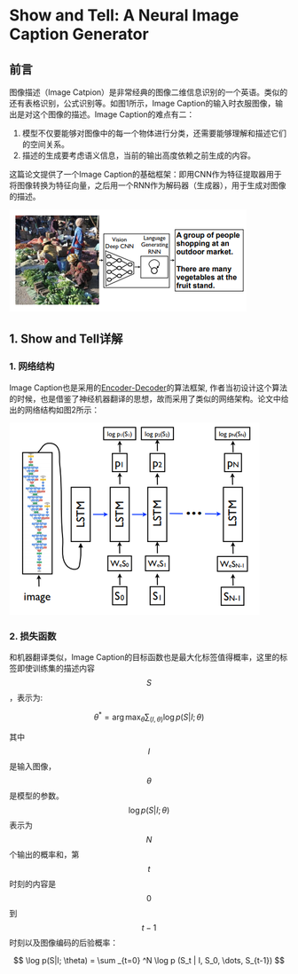 # Show and Tell: A Neural Image Caption Generator

## 前言

图像描述（Image Catpion）是非常经典的图像二维信息识别的一个英语。类似的还有表格识别，公式识别等。如图1所示，Image Caption的输入时衣服图像，输出是对这个图像的描述。Image Caption的难点有二：

1. 模型不仅要能够对图像中的每一个物体进行分类，还需要能够理解和描述它们的空间关系。
2. 描述的生成要考虑语义信息，当前的输出高度依赖之前生成的内容。

这篇论文提供了一个Image Caption的基础框架：即用CNN作为特征提取器用于将图像转换为特征向量，之后用一个RNN作为解码器（生成器），用于生成对图像的描述。

![](/assets/SAndT_1.png)

## 1. Show and Tell详解

### 1. 网络结构

Image Caption也是采用的[Encoder-Decoder](https://senliuy.gitbooks.io/advanced-deep-learning/content/di-er-zhang-ff1a-xu-lie-mo-xing/learning-phrase-representations-using-rnn-encoder-decoder-for-statistical-machine-translation.html)的算法框架, 作者当初设计这个算法的时候，也是借鉴了神经机器翻译的思想，故而采用了类似的网络架构。论文中给出的网络结构如图2所示：

![](/assets/SAndT_2.png)



### 2. 损失函数

和机器翻译类似，Image Caption的目标函数也是最大化标签值得概率，这里的标签即使训练集的描述内容$$S$$，表示为:


$$
\theta ^ * = \arg \max _ {\theta} \sum _{ (I, \theta) } \log p(S|I; \theta)
$$


其中$$I$$是输入图像，$$\theta$$是模型的参数。$$\log p(S|I; \theta)$$ 表示为$$N$$个输出的概率和，第$$t$$时刻的内容是$$0$$到$$t-1$$时刻以及图像编码的后验概率：


$$
\log p(S|I; \theta) = \sum _{t=0} ^N \log p (S_t | I, S_0, \dots, S_{t-1})
$$



